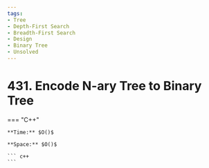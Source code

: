 ```yaml
---
tags:
- Tree
- Depth-First Search
- Breadth-First Search
- Design
- Binary Tree
- Unsolved
---
```



# 431. Encode N-ary Tree to Binary Tree

=== "C++"

    **Time:** $O()$

    **Space:** $O()$

    ``` c++
    ```
